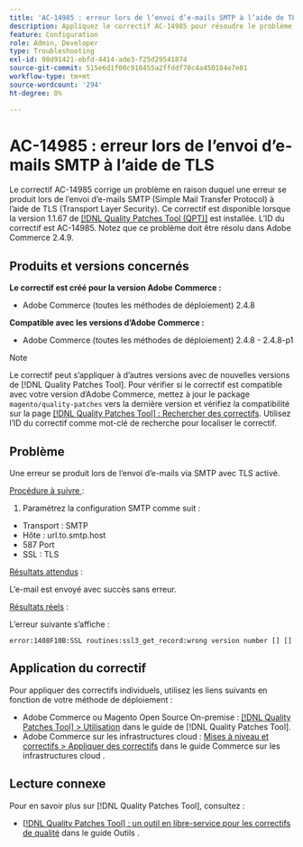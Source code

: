 ```yaml
---
title: 'AC-14985 : erreur lors de l’envoi d’e-mails SMTP à l’aide de TLS'
description: Appliquez le correctif AC-14985 pour résoudre le problème d’Adobe Commerce en raison duquel une erreur se produit lors de l’envoi d’e-mails SMTP (Simple Mail Transfer Protocol) à l’aide de TLS (Transport Layer Security).
feature: Configuration
role: Admin, Developer
type: Troubleshooting
exl-id: 98d91421-ebfd-4414-ade3-f25d29541874
source-git-commit: 515e6d1f00c910455a2ffddf70c4a450184e7e81
workflow-type: tm+mt
source-wordcount: '294'
ht-degree: 0%

---
```


# AC-14985 : erreur lors de l’envoi d’e-mails SMTP à l’aide de TLS

Le correctif AC-14985 corrige un problème en raison duquel une erreur se produit lors de l’envoi d’e-mails SMTP (Simple Mail Transfer Protocol) à l’aide de TLS (Transport Layer Security). Ce correctif est disponible lorsque la version 1.1.67 de [[!DNL Quality Patches Tool (QPT)]](/help/tools/quality-patches-tool/quality-patches-tool-to-self-serve-quality-patches.md) est installée. L’ID du correctif est AC-14985. Notez que ce problème doit être résolu dans Adobe Commerce 2.4.9.

## Produits et versions concernés

**Le correctif est créé pour la version Adobe Commerce :**

* Adobe Commerce (toutes les méthodes de déploiement) 2.4.8

**Compatible avec les versions d’Adobe Commerce :**

* Adobe Commerce (toutes les méthodes de déploiement) 2.4.8 - 2.4.8-p1

>[!NOTE]
>
>Le correctif peut s’appliquer à d’autres versions avec de nouvelles versions de [!DNL Quality Patches Tool]. Pour vérifier si le correctif est compatible avec votre version d’Adobe Commerce, mettez à jour le package `magento/quality-patches` vers la dernière version et vérifiez la compatibilité sur la page [[!DNL Quality Patches Tool] : Rechercher des correctifs](https://experienceleague.adobe.com/tools/commerce-quality-patches/index.html?lang=fr). Utilisez l’ID du correctif comme mot-clé de recherche pour localiser le correctif.

## Problème

Une erreur se produit lors de l’envoi d’e-mails via SMTP avec TLS activé.

<u>Procédure à suivre </u> :

1. Paramétrez la configuration SMTP comme suit :
* Transport : SMTP
* Hôte : url.to.smtp.host
* 587 Port
* SSL : TLS

<u>Résultats attendus</u> :

L’e-mail est envoyé avec succès sans erreur.

<u>Résultats réels</u> :

L’erreur suivante s’affiche :

```
error:1408F10B:SSL routines:ssl3_get_record:wrong version number [] []
```

## Application du correctif

Pour appliquer des correctifs individuels, utilisez les liens suivants en fonction de votre méthode de déploiement :

* Adobe Commerce ou Magento Open Source On-premise : [[!DNL Quality Patches Tool] > Utilisation](/help/tools/quality-patches-tool/usage.md) dans le guide de [!DNL Quality Patches Tool].
* Adobe Commerce sur les infrastructures cloud : [Mises à niveau et correctifs > Appliquer des correctifs](https://experienceleague.adobe.com/docs/commerce-cloud-service/user-guide/develop/upgrade/apply-patches.html?lang=fr) dans le guide Commerce sur les infrastructures cloud .

## Lecture connexe

Pour en savoir plus sur [!DNL Quality Patches Tool], consultez :

* [[!DNL Quality Patches Tool] : un outil en libre-service pour les correctifs de qualité](/help/tools/quality-patches-tool/quality-patches-tool-to-self-serve-quality-patches.md) dans le guide Outils .
